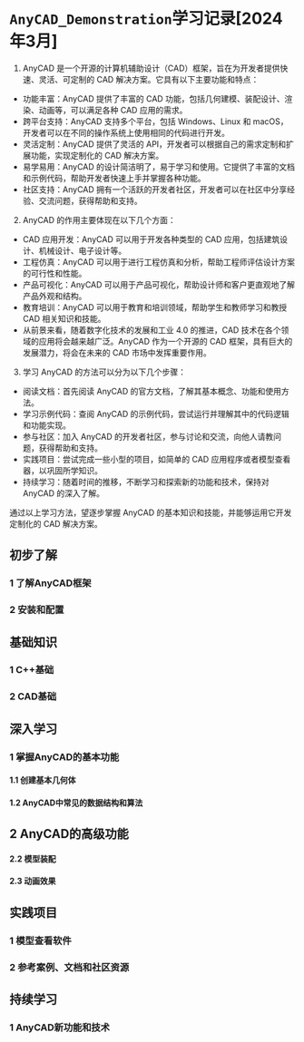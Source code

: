 # `AnyCAD_Demonstration`学习记录[2024年3月]
1. AnyCAD 是一个开源的计算机辅助设计（CAD）框架，旨在为开发者提供快速、灵活、可定制的 CAD 解决方案。它具有以下主要功能和特点：

- 功能丰富：AnyCAD 提供了丰富的 CAD 功能，包括几何建模、装配设计、渲染、动画等，可以满足各种 CAD 应用的需求。
- 跨平台支持：AnyCAD 支持多个平台，包括 Windows、Linux 和 macOS，开发者可以在不同的操作系统上使用相同的代码进行开发。
- 灵活定制：AnyCAD 提供了灵活的 API，开发者可以根据自己的需求定制和扩展功能，实现定制化的 CAD 解决方案。
- 易学易用：AnyCAD 的设计简洁明了，易于学习和使用。它提供了丰富的文档和示例代码，帮助开发者快速上手并掌握各种功能。
- 社区支持：AnyCAD 拥有一个活跃的开发者社区，开发者可以在社区中分享经验、交流问题，获得帮助和支持。

2. AnyCAD 的作用主要体现在以下几个方面：

- CAD 应用开发：AnyCAD 可以用于开发各种类型的 CAD 应用，包括建筑设计、机械设计、电子设计等。
- 工程仿真：AnyCAD 可以用于进行工程仿真和分析，帮助工程师评估设计方案的可行性和性能。
- 产品可视化：AnyCAD 可以用于产品可视化，帮助设计师和客户更直观地了解产品外观和结构。
- 教育培训：AnyCAD 可以用于教育和培训领域，帮助学生和教师学习和教授 CAD 相关知识和技能。
- 从前景来看，随着数字化技术的发展和工业 4.0 的推进，CAD 技术在各个领域的应用将会越来越广泛。AnyCAD 作为一个开源的 CAD 框架，具有巨大的发展潜力，将会在未来的 CAD 市场中发挥重要作用。

3. 学习 AnyCAD 的方法可以分为以下几个步骤：

- 阅读文档：首先阅读 AnyCAD 的官方文档，了解其基本概念、功能和使用方法。
- 学习示例代码：查阅 AnyCAD 的示例代码，尝试运行并理解其中的代码逻辑和功能实现。
- 参与社区：加入 AnyCAD 的开发者社区，参与讨论和交流，向他人请教问题，获得帮助和支持。
- 实践项目：尝试完成一些小型的项目，如简单的 CAD 应用程序或者模型查看器，以巩固所学知识。
- 持续学习：随着时间的推移，不断学习和探索新的功能和技术，保持对 AnyCAD 的深入了解。

通过以上学习方法，望逐步掌握 AnyCAD 的基本知识和技能，并能够运用它开发定制化的 CAD 解决方案。

## 初步了解

### 1  了解AnyCAD框架



### 2 安装和配置





## 基础知识

### 1  C++基础



### 2 CAD基础



## 深入学习

### 1  掌握AnyCAD的基本功能

#### 1.1  创建基本几何体



#### 1.2  AnyCAD中常见的数据结构和算法



## 2 AnyCAD的高级功能

#### 2.2 模型装配



#### 2.3  动画效果



## 实践项目

### 1   模型查看软件



### 2 参考案例、文档和社区资源



## 持续学习

### 1  AnyCAD新功能和技术

